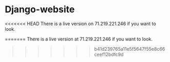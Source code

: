 # Django-website

<<<<<<< HEAD
There is a live version on 71.219.221.246 if you want to look.

=======
There is a live version at 71.219.221.246 if you want to look.
>>>>>>> b41d239765a11e5f5647f55e8c66ceef12bdfc9d
